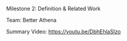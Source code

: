 
Milestone 2: Definition & Related Work 

Team: Better Athena

Summary Video: https://youtu.be/DbhEhlaSIzo 
